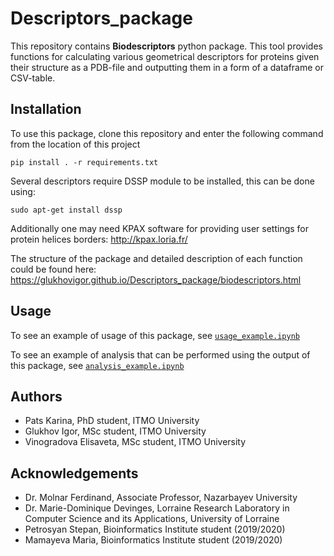 # Descriptors_package
This repository contains **Biodescriptors** python package. This tool provides functions for calculating various geometrical descriptors for proteins given their structure as a PDB-file and outputting them in a form of a dataframe or CSV-table.


## Installation

To use this package, clone this repository and enter the following command from the location of this project

  `pip install . -r requirements.txt`

Several descriptors require DSSP module to be installed, this can be done using:

`sudo apt-get install dssp`

Additionally one may need KPAX software for providing user settings for protein helices borders: http://kpax.loria.fr/ 

The structure of the package and detailed description of each function could be found here: https://glukhovigor.github.io/Descriptors_package/biodescriptors.html


## Usage

To see an example of usage of this package, see [`usage_example.ipynb`](usage_example.ipynb)

To see an example of analysis that can be performed using the output of this package, see [`analysis_example.ipynb`](usage_example.ipynb)


## Authors
- Pats Karina, PhD student, ITMO University
- Glukhov Igor, MSc student, ITMO University
- Vinogradova Elisaveta, MSc student, ITMO University


## Acknowledgements
- Dr. Molnar Ferdinand, Associate Professor, Nazarbayev University
- Dr. Marie-Dominique Devinges, Lorraine Research Laboratory in Computer Science and its Applications, University of Lorraine
- Petrosyan Stepan, Bioinformatics Institute student (2019/2020)
- Mamayeva Maria, Bioinformatics Institute student (2019/2020)
